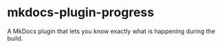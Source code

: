 # mkdocs-plugin-progress
A MkDocs plugin that lets you know exactly what is happening during the build.
